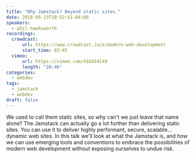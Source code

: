 ```yaml
---
title: "Why Jamstack? Beyond static sites."
date: 2018-05-23T18:52:51-04:00
speakers:
  - phil-hawksworth
recordings:
  crowdcast:
      url: https://www.crowdcast.io/e/modern-web-development
      start_time: 03:45
  vimeo:
      url: https://vimeo.com/416564149
      length: "28:46"
categories:
  - webdev
tags:
  - jamstack
  - webdev
draft: false
---
```


We used to call them static sites, so why can't we just leave that name alone? The Jamstack can actually go a lot further than delivering static sites. You can use it to deliver highly performant, secure, scalable... dynamic web sites. In this talk we'll look at what the Jamstack is, and how we can use emerging tools and conventions to embrace the possibilities of modern web development without exposing ourselves to undue risk.
